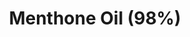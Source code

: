 ---
name: Menthone Oil (98%)
title: Menthone Oil (98%)
details:
  - detail:
      key: Brand
      value: Natural Aroma
  - detail:
      key: Purity
      value: 98%
  - detail:
      key: Form
      value: Liquid
  - detail:
      key: Packaging Size
      value: 5, 25, 200 Kg
  - detail:
      key: Packaging Type
      value: Can, Barrel
  - detail:
      key: Cas Number
      value: 106-23-0
  - detail:
      key: Chemical Formula
      value: C10H18O
  - detail:
      key: Specific Gravity
      value: 0.900 to 0.915 (at 20 deg C)
  - detail:
      key: Boiling Point
      value: 207 deg C
  - detail:
      key: Molar Mass
      value: 154.25 g/mol
  - detail:
      key: Density
      value: 895 kg/m3
  - detail:
      key: EC Number
      value: 203-376-6
showOnHome: false
thumbnail: https://5.imimg.com/data5/SELLER/Default/2021/12/BA/LG/WY/3823480/menthone-oil-98--500x500.jpg
productImages:
  - https://ucarecdn.com/8213c725-21d0-4ac0-ad5e-c1975c20032b/
category: natural isolates
---